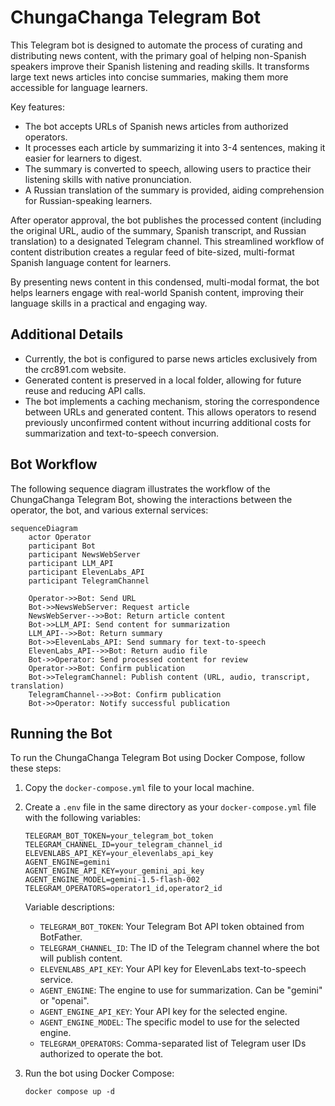 # ChungaChanga Telegram Bot

This Telegram bot is designed to automate the process of curating and distributing news content, with the primary goal of helping non-Spanish speakers improve their Spanish listening and reading skills. It transforms large text news articles into concise summaries, making them more accessible for language learners.

Key features:

- The bot accepts URLs of Spanish news articles from authorized operators.
- It processes each article by summarizing it into 3-4 sentences, making it easier for learners to digest.
- The summary is converted to speech, allowing users to practice their listening skills with native pronunciation.
- A Russian translation of the summary is provided, aiding comprehension for Russian-speaking learners.

After operator approval, the bot publishes the processed content (including the original URL, audio of the summary, Spanish transcript, and Russian translation) to a designated Telegram channel. This streamlined workflow of content distribution creates a regular feed of bite-sized, multi-format Spanish language content for learners.

By presenting news content in this condensed, multi-modal format, the bot helps learners engage with real-world Spanish content, improving their language skills in a practical and engaging way.

## Additional Details

- Currently, the bot is configured to parse news articles exclusively from the crc891.com website.
- Generated content is preserved in a local folder, allowing for future reuse and reducing API calls.
- The bot implements a caching mechanism, storing the correspondence between URLs and generated content. This allows operators to resend previously unconfirmed content without incurring additional costs for summarization and text-to-speech conversion.

## Bot Workflow

The following sequence diagram illustrates the workflow of the ChungaChanga Telegram Bot, showing the interactions between the operator, the bot, and various external services:

```mermaid
sequenceDiagram
    actor Operator
    participant Bot
    participant NewsWebServer
    participant LLM_API
    participant ElevenLabs_API
    participant TelegramChannel

    Operator->>Bot: Send URL
    Bot->>NewsWebServer: Request article
    NewsWebServer-->>Bot: Return article content
    Bot->>LLM_API: Send content for summarization
    LLM_API-->>Bot: Return summary
    Bot->>ElevenLabs_API: Send summary for text-to-speech
    ElevenLabs_API-->>Bot: Return audio file
    Bot->>Operator: Send processed content for review
    Operator->>Bot: Confirm publication
    Bot->>TelegramChannel: Publish content (URL, audio, transcript, translation)
    TelegramChannel-->>Bot: Confirm publication
    Bot->>Operator: Notify successful publication
```

## Running the Bot

To run the ChungaChanga Telegram Bot using Docker Compose, follow these steps:

1. Copy the `docker-compose.yml` file to your local machine.

2. Create a `.env` file in the same directory as your `docker-compose.yml` file with the following variables:

    ```shell
    TELEGRAM_BOT_TOKEN=your_telegram_bot_token
    TELEGRAM_CHANNEL_ID=your_telegram_channel_id
    ELEVENLABS_API_KEY=your_elevenlabs_api_key
    AGENT_ENGINE=gemini
    AGENT_ENGINE_API_KEY=your_gemini_api_key
    AGENT_ENGINE_MODEL=gemini-1.5-flash-002
    TELEGRAM_OPERATORS=operator1_id,operator2_id
    ```

    Variable descriptions:
    - `TELEGRAM_BOT_TOKEN`: Your Telegram Bot API token obtained from BotFather.
    - `TELEGRAM_CHANNEL_ID`: The ID of the Telegram channel where the bot will publish content.
    - `ELEVENLABS_API_KEY`: Your API key for ElevenLabs text-to-speech service.
    - `AGENT_ENGINE`: The engine to use for summarization. Can be "gemini" or "openai".
    - `AGENT_ENGINE_API_KEY`: Your API key for the selected engine.
    - `AGENT_ENGINE_MODEL`: The specific model to use for the selected engine.
    - `TELEGRAM_OPERATORS`: Comma-separated list of Telegram user IDs authorized to operate the bot.

3. Run the bot using Docker Compose:

    ```shell
    docker compose up -d
    ```
